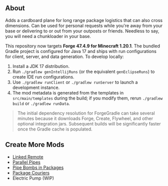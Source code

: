 ## About
Adds a cardboard plane for long range package logistics that can also cross dimensions.
Can be used for personal requests while you're away from your base or delivering to or out from your outposts or friends.
Needless to say, you will need a chunkloader in your base.

This repository now targets **Forge 47.4.9 for Minecraft 1.20.1**. The bundled Gradle project is configured for Java 17 and ships with run configurations for client, server, and data generation. To develop locally:

1. Install a JDK 17 distribution.
2. Run `./gradlew genIntellijRuns` (or the equivalent `genEclipseRuns`) to create IDE run configurations.
3. Use `./gradlew runClient` or `./gradlew runServer` to launch a development instance.
4. The mod metadata is generated from the templates in `src/main/templates` during the build; if you modify them, rerun `./gradlew build` or `./gradlew runData`.

> The initial dependency resolution for ForgeGradle can take several minutes because it downloads Forge, Create, Flywheel, and other optional integration jars. Subsequent builds will be significantly faster once the Gradle cache is populated.

## Create More Mods
- [Linked Remote](https://github.com/rekales/create-more-linked-remote)
- [Parallel Pipes](https://github.com/rekales/create-more-parallel-pipes)
- [Pipe Bombs in Packages](https://github.com/rekales/create-more-package-pipebomb)
- [Package Couriers](https://github.com/rekales/create-more-package-couriers)
- Electric Pump (WIP)
